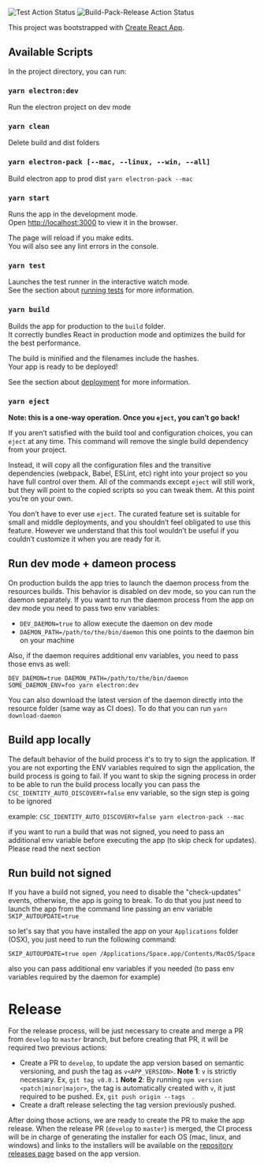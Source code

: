 ![Test Action Status](https://github.com/FleekHQ/space-desktop/workflows/Test/badge.svg)
![Build-Pack-Release Action Status](https://github.com/FleekHQ/space-desktop/workflows/Build-Pack-Release/badge.svg)

This project was bootstrapped with [Create React App](https://github.com/facebook/create-react-app).

## Available Scripts

In the project directory, you can run:

### `yarn electron:dev`
Run the electron project on dev mode

### `yarn clean`
Delete build and dist folders

### `yarn electron-pack [--mac, --linux, --win, --all]`
Build electron app to prod dist `yarn electron-pack --mac`

### `yarn start`

Runs the app in the development mode.<br />
Open [http://localhost:3000](http://localhost:3000) to view it in the browser.

The page will reload if you make edits.<br />
You will also see any lint errors in the console.

### `yarn test`

Launches the test runner in the interactive watch mode.<br />
See the section about [running tests](https://facebook.github.io/create-react-app/docs/running-tests) for more information.

### `yarn build`

Builds the app for production to the `build` folder.<br />
It correctly bundles React in production mode and optimizes the build for the best performance.

The build is minified and the filenames include the hashes.<br />
Your app is ready to be deployed!

See the section about [deployment](https://facebook.github.io/create-react-app/docs/deployment) for more information.

### `yarn eject`

**Note: this is a one-way operation. Once you `eject`, you can’t go back!**

If you aren’t satisfied with the build tool and configuration choices, you can `eject` at any time. This command will remove the single build dependency from your project.

Instead, it will copy all the configuration files and the transitive dependencies (webpack, Babel, ESLint, etc) right into your project so you have full control over them. All of the commands except `eject` will still work, but they will point to the copied scripts so you can tweak them. At this point you’re on your own.

You don’t have to ever use `eject`. The curated feature set is suitable for small and middle deployments, and you shouldn’t feel obligated to use this feature. However we understand that this tool wouldn’t be useful if you couldn’t customize it when you are ready for it.

## Run dev mode + dameon process
On production builds the app tries to launch the daemon process from the resources builds. This behavior is disabled on dev mode, so you can run the daemon separately. If you want to run the daemon process from the app on dev mode you need to pass two env variables:
- `DEV_DAEMON=true` to allow execute the daemon on dev mode
- `DAEMON_PATH=/path/to/the/bin/daemon` this one points to the daemon bin on your machine

Also, if the daemon requires additional env variables, you need to pass those envs as well:

`DEV_DAEMON=true DAEMON_PATH=/path/to/the/bin/daemon SOME_DAEMON_ENV=foo yarn electron:dev`

You can also download the latest version of the daemon directly into the resource folder (same way as CI does). To do that you can run `yarn download-daemon`

## Build app locally
The default behavior of the build process it's to try to sign the application. If you are not exporting the ENV variables required to sign the application, the build process is going to fail. If you want to skip the signing process in order to be able to run the build process locally you can pass the `CSC_IDENTITY_AUTO_DISCOVERY=false` env variable, so the sign step is going to be ignored

example:
`CSC_IDENTITY_AUTO_DISCOVERY=false yarn electron-pack --mac`  

if you want to run a build that was not signed, you need to pass an additional env variable before executing the app (to skip check for updates). Please read the next section

## Run build not signed
If you have a build not signed, you need to disable the "check-updates" events, otherwise, the app is going to break. To do that you just need to launch the app from the command line passing an env variable `SKIP_AUTOUPDATE=true`

so let's say that you have installed the app on your `Applications` folder (OSX), you just need to run the following command:

`SKIP_AUTOUPDATE=true open /Applications/Space.app/Contents/MacOS/Space`

also you can pass additional env variables if you needed (to pass env variables required by the daemon for example)

# Release
For the release process, will be just necessary to create and merge a PR from `develop` to `master` branch, but before creating that PR, it will be required two previous actions:
* Create a PR to `develop`, to update the app version based on semantic versioning, and push the tag as `v<APP_VERSION>`.
**Note 1**: `v` is strictly necessary. Ex, `git tag v0.0.1`
**Note 2**: By running `npm version <patch|minor|major>`, the tag is automatically created with `v`, it just required to be pushed. Ex, `git push origin --tags  `.
* Create a draft release selecting the tag version previously pushed.

After doing those actions, we are ready to create the PR to make the app release. When the release PR (`develop` to `master`) is merged, the CI process will be in charge of generating the installer for each OS (mac, linux, and windows) and links to the installers will be available on the [repository releases page](https://github.com/FleekHQ/space-desktop/releases) based on the app version.
